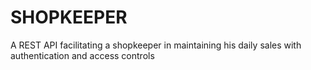 # SHOPKEEPER
A REST API facilitating a shopkeeper in maintaining his daily sales with authentication and access controls
